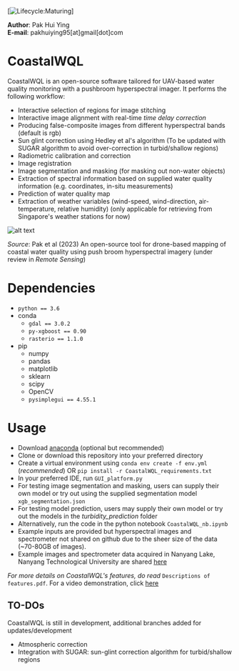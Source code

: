 [![Lifecycle:Maturing](https://img.shields.io/badge/Lifecycle-Maturing-007EC6)]

**Author**: Pak Hui Ying  
**E-mail**: pakhuiying95[at]gmail[dot]com

# CoastalWQL
CoastalWQL is an open-source software tailored for UAV-based water quality monitoring with a pushbroom hyperspectral imager. It performs the following workflow:

* Interactive selection of regions for image stitching
* Interactive image alignment with real-time *time delay correction*
* Producing false-composite images from different hyperspectral bands (default is rgb)
* Sun glint correction using Hedley et al's algorithm (To be updated with SUGAR algorithm to avoid over-correction in turbid/shallow regions)
* Radiometric calibration and correction
* Image registration
* Image segmentation and masking (for masking out non-water objects)
* Extraction of spectral information based on supplied water quality information (e.g. coordinates, in-situ measurements)
* Prediction of water quality map
* Extraction of weather variables (wind-speed, wind-direction, air-temperature, relative humidity) (only applicable for retrieving from Singapore's weather stations for now)

![alt text](workflow.jpg "Workflow")

*Source*: Pak et al (2023) An open-source tool for drone-based mapping of coastal water quality using push broom hyperspectral imagery (under review in *Remote Sensing*)

# Dependencies
* `python == 3.6`
* conda
    * `gdal == 3.0.2`
    * `py-xgboost == 0.90`
    * `rasterio == 1.1.0`
* pip
    * numpy
    * pandas
    * matplotlib
    * sklearn
    * scipy
    * OpenCV
    * `pysimplegui == 4.55.1`

# Usage

* Download [anaconda](https://www.anaconda.com/) (optional but recommended)
* Clone or download this repository into your preferred directory
* Create a virtual environment using `conda env create -f env.yml` (*recommended*) OR `pip install -r CoastalWQL_requirements.txt`
* In your preferred IDE, run `GUI_platform.py`
* For testing image segmentation and masking, users can supply their own model or try out using the supplied segmentation model `xgb_segmentation.json`
* For testing model prediction, users may supply their own model or try out the models in the *turbidity_prediction* folder
* Alternatively, run the code in the python notebook `CoastalWQL_nb.ipynb`
* Example inputs are provided but hyperspectral images and spectrometer not shared on github due to the sheer size of the data (~70-80GB of images).
* Example images and spectrometer data acquired in Nanyang Lake, Nanyang Technological University are shared [here](https://drive.google.com/drive/folders/1sQl46ogE3xtTtfrL_iqUmq_j5pbkNlaK?usp=sharing)

*For more details on CoastalWQL's features, do read* `Descriptions of features.pdf`. For a video demonstration, click [here](https://youtu.be/Jf2hCieibZ8)

## TO-DOs

CoastalWQL is still in development, additional branches added for updates/development

- Atmospheric correction
- Integration with SUGAR: sun-glint correction algorithm for turbid/shallow regions

